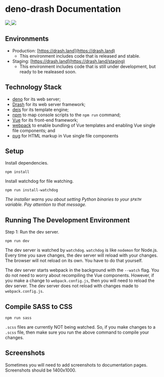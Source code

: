 # deno-drash Documentation

<a href="https://github.com/drashland/deno-drash/">
  <img src="https://img.shields.io/github/release/drashland/deno-drash.svg?color=bright_green&label=drash%20latest">
</a> 
<a href="https://github.com/drashland/deno-drash-docs/actions?query=workflow%3Aci">
  <img src="https://img.shields.io/github/workflow/status/drashland/deno-drash-docs/master?label=docs%20master">
</a>

## Environments

* Production: [https://drash.land](https://drash.land)
    * This environment includes code that is released and stable.
* Staging: [https://drash.land](https://drash.land/staging)
    * This environment includes code that is still under development, but ready to be realeased soon.

## Technology Stack

* [deno](https://deno.land) for its web server;
* [Drash](https://drash.land) for its web server framework;
* [dejs](https://github.com/syumai/dejs) for its template engine;
* [npm](https://www.npmjs.com) to map console scripts to the `npm run` command;
* [Vue](https://vuejs.org) for its front-end framework;
* [webpack](https://webpack.js.org/) to enable bundling of Vue templates and enabling Vue single file components; and
* [pug](https://pugjs.org/api/getting-started.html) for HTML markup in Vue single file components

## Setup

Install dependencies.

```shell
npm install
```

Install watchdog for file watching.

```shell
npm run install-watchdog
```

_The installer warns you about setting Python binaries to your `$PATH` variable. Pay attention to that message._

## Running The Development Environment

Step 1: Run the dev server.

```shell
npm run dev
```

The dev server is watched by `watchdog`. `watchdog` is like `nodemon` for Node.js. Every time you save changes, the dev server will reload with your changes. The browser will not reload on its own. You have to do that yourself.

The dev server starts webpack in the background with the `--watch` flag. You do not need to worry about recompiling the Vue components. However, if you make a change to `webpack.config.js`, then you will need to reload the dev server. The dev server does not reload with changes made to `webpack.config.js`.

## Compile SASS to CSS

```shell
npm run sass
```

`.scss` files are currently NOT being watched. So, if you make changes to a `.scss` file, then make sure you run the above command to compile your changes.

## Screenshots

Sometimes you will need to add screenshots to documentation pages. Screenshots should be 1400x1000.
